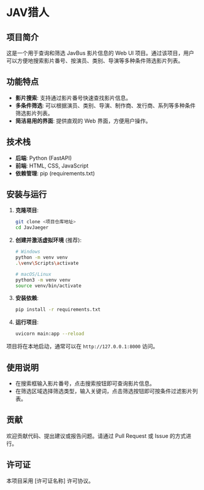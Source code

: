# JAV猎人

## 项目简介

这是一个用于查询和筛选 JavBus 影片信息的 Web UI 项目。通过该项目，用户可以方便地搜索影片番号、按演员、类别、导演等多种条件筛选影片列表。

## 功能特点

- **影片搜索**: 支持通过影片番号快速查找影片信息。
- **多条件筛选**: 可以根据演员、类别、导演、制作商、发行商、系列等多种条件筛选影片列表。
- **简洁易用的界面**: 提供直观的 Web 界面，方便用户操作。

## 技术栈

- **后端**: Python (FastAPI)
- **前端**: HTML, CSS, JavaScript
- **依赖管理**: pip (requirements.txt)

## 安装与运行

1. **克隆项目**: 

   ```bash
   git clone <项目仓库地址>
   cd JavJaeger
   ```

2. **创建并激活虚拟环境** (推荐):

   ```bash
   # Windows
   python -m venv venv
   .\venv\Scripts\activate

   # macOS/Linux
   python3 -m venv venv
   source venv/bin/activate
   ```

3. **安装依赖**: 

   ```bash
   pip install -r requirements.txt
   ```

4. **运行项目**: 

   ```bash
   uvicorn main:app --reload
   ```

项目将在本地启动，通常可以在 `http://127.0.0.1:8000` 访问。

## 使用说明

- 在搜索框输入影片番号，点击搜索按钮即可查询影片信息。
- 在筛选区域选择筛选类型，输入关键词，点击筛选按钮即可按条件过滤影片列表。

## 贡献

欢迎贡献代码、提出建议或报告问题。请通过 Pull Request 或 Issue 的方式进行。

## 许可证

本项目采用 [许可证名称] 许可协议。